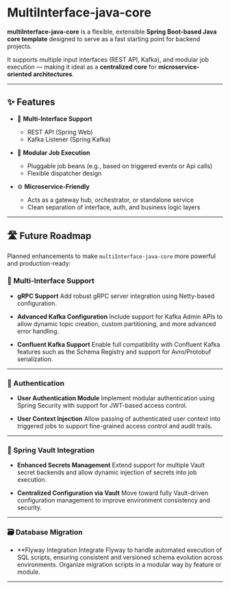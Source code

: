 # MultiInterface-java-core

**multiInterface-java-core** is a flexible, extensible **Spring Boot-based Java core template** designed to serve as a fast starting point for backend projects.

It supports multiple input interfaces (REST API, Kafka), and modular job execution — making it ideal as a **centralized core** for **microservice-oriented architectures**.

---

## ✨ Features

- 🔌 **Multi-Interface Support**
  - REST API (Spring Web)
  - Kafka Listener (Spring Kafka)

- 🧩 **Modular Job Execution**
  - Pluggable job beans (e.g., based on triggered events or Api calls)
  - Flexible dispatcher design

- ⚙️ **Microservice-Friendly**
  - Acts as a gateway hub, orchestrator, or standalone service
  - Clean separation of interface, auth, and business logic layers

---

## 🛣️ Future Roadmap

Planned enhancements to make `multiInterface-java-core` more powerful and production-ready:

### 🔌 Multi-Interface Support

* **gRPC Support**
  Add robust gRPC server integration using Netty-based configuration.

* **Advanced Kafka Configuration**
  Include support for Kafka Admin APIs to allow dynamic topic creation, custom partitioning, and more advanced error handling.

* **Confluent Kafka Support**
  Enable full compatibility with Confluent Kafka features such as the Schema Registry and support for Avro/Protobuf serialization.

---

### 🔐 Authentication

* **User Authentication Module**
  Implement modular authentication using Spring Security with support for JWT-based access control.

* **User Context Injection**
  Allow passing of authenticated user context into triggered jobs to support fine-grained access control and audit trails.

---

### 🔑 Spring Vault Integration

* **Enhanced Secrets Management**
  Extend support for multiple Vault secret backends and allow dynamic injection of secrets into job execution.

* **Centralized Configuration via Vault**
  Move toward fully Vault-driven configuration management to improve environment consistency and security.

---

### 🗃️ Database Migration
* **Flyway Integration
  Integrate Flyway to handle automated execution of SQL scripts, ensuring consistent and versioned schema evolution across environments.
  Organize migration scripts in a modular way by feature or module.

---



